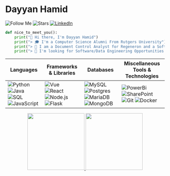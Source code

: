
# Dayyan Hamid
![Follow Me](https://img.shields.io/github/followers/Dayy346.svg?style=social&label=Follow&maxAge=2592000) 
![Stars](https://img.shields.io/github/stars/Dayy346)
<a href="https://www.linkedin.com/in/dayyan-hamid-16738429a/">![LinkedIn](https://img.shields.io/badge/LinkedIn-0077B5?logo=linkedin&logoColor=white)</a>
<!-- # GitHub Status ![](https://komarev.com/ghpvc/?username=Dayy346&color=blueviolet) -->

```python
def nice_to_meet_you():
    print("👋 Hi there, I'm Dayyan Hamid")
    print("> 🎓 I'm a Computer Science Alumni From Rutgers University")
    print("> 🔬 I am a Document Control Analyst for Regeneron and a Software Engineer for Troy Tutors")
    print("> 🔭 I'm looking for Software/Data Engineering Opportunities!")
```

<!-- Start of Technologies Section -->


<table>
  <thead>
    <tr>
      <th>Languages</th>
      <th>Frameworks & Libraries</th>
      <th>Databases</th>
      <th>Miscellaneous Tools & Technologies</th>
    </tr>
  </thead>
  <tbody>
    <tr>
      <td>
        <div>
          <img src="https://img.shields.io/badge/python-3670A0?style=for-the-badge&logo=python&logoColor=ffdd54" alt="Python">
          <img src="https://img.shields.io/badge/Java-ED8B00?style=for-the-badge&logo=java&logoColor=white" alt="Java">
          <img src="https://img.shields.io/badge/-SQL-00000F?style=for-the-badge&logo=Microsoft-SQL-Server&logoColor=white" alt="SQL">
          <img src="https://img.shields.io/badge/JavaScript-F7DF1E?style=for-the-badge&logo=javascript&logoColor=black" alt="JavaScript">
        </div>
      </td>
      <td>
        <div>
          <img src="https://img.shields.io/badge/Vue.js-23326?style=for-the-badge&logo=vue.js&logoColor=white" alt="Vue">
          <img src="https://img.shields.io/badge/React-20232A?style=for-the-badge&logo=react&logoColor=61DAFB" alt="React">
          <img src="https://img.shields.io/badge/Node.js-43853D?style=for-the-badge&logo=node.js&logoColor=white" alt="Node.js">
          <img src="https://img.shields.io/badge/Flask-00000F.svg?style=for-the-badge&logo=flask&logoColor=white" alt="Flask">
        </div>
      </td>
      <td>
        <div>
          <img src="https://img.shields.io/badge/MySQL-4479A1.svg?style=for-the-badge&logo=mysql&logoColor=white" alt="MySQL">
          <img src="https://img.shields.io/badge/Postgres-%23316192.svg?style=for-the-badge&logo=postgresql&logoColor=white" alt="Postgres">
          <img src="https://img.shields.io/badge/MariaDB-003545?style=for-the-badge&logo=mariadb&logoColor=white" alt="MariaDB">
          <img src="https://img.shields.io/badge/MongoDB-%234ea94b.svg?style=for-the-badge&logo=mongodb&logoColor=white" alt="MongoDB">
        </div>
      </td>
      <td>
        <div>
          <img src="https://img.shields.io/badge/power_bi-F2C811?style=for-the-badge&logo=powerbi&logoColor=black" alt="PowerBi">
          <img src="https://img.shields.io/badge/Microsoft_SharePoint-0078D4?style=for-the-badge&logo=microsoft-sharepoint&logoColor=white" alt="SharePoint">
          <img src="https://img.shields.io/badge/git-%23F05033.svg?style=for-the-badge&logo=git&logoColor=white" alt="Git">
          <img src="https://img.shields.io/badge/docker-%230db7ed.svg?style=for-the-badge&logo=docker&logoColor=white" alt="Docker">
        </div>
      </td>
    </tr>
  </tbody>
</table>

<!-- Start of Stats Section -->
<div id='profile-them' align='center'>
  <a class='github-status' href='https://github.com/Dayy346'>
    <img height="180px" src='https://github-readme-stats.vercel.app/api?username=Dayy346&show_icons=true&theme=radical' />
  </a>
  <a class='Most-used-languages' href='https://github.com/Dayy346'>
    <img height="180px" id='github-status' src='https://github-readme-stats.vercel.app/api/top-langs/?username=Dayy346&layout=compact&theme=radical' />
  </a>
</div>
